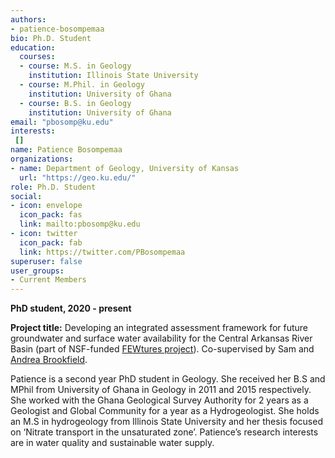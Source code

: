 ```yaml
---
authors:
- patience-bosompemaa
bio: Ph.D. Student
education:
  courses:
  - course: M.S. in Geology
    institution: Illinois State University
  - course: M.Phil. in Geology
    institution: University of Ghana
  - course: B.S. in Geology
    institution: University of Ghana
email: "pbosomp@ku.edu"
interests:
 []
name: Patience Bosompemaa
organizations:
- name: Department of Geology, University of Kansas
  url: "https://geo.ku.edu/"
role: Ph.D. Student
social:
- icon: envelope
  icon_pack: fas
  link: mailto:pbosomp@ku.edu
- icon: twitter
  icon_pack: fab
  link: https://twitter.com/PBosompemaa
superuser: false
user_groups:
- Current Members
---
```

**PhD student, 2020 - present**

**Project title:** Developing an integrated assessment framework for future groundwater and surface water availability for the Central Arkansas River Basin (part of NSF-funded [FEWtures project](http://ipsr.ku.edu/FEWtures/)). Co-supervised by Sam and [Andrea Brookfield](https://uwaterloo.ca/earth-environmental-sciences/people-profiles/andrea-brookfield).

Patience is a second year PhD student in Geology. She received her B.S and MPhil from University of Ghana in Geology in 2011 and 2015 respectively. She worked with the Ghana Geological Survey Authority for 2 years as a Geologist and Global Community for a year as a Hydrogeologist. She holds an M.S in hydrogeology from Illinois State University and her thesis focused on ‘Nitrate transport in the unsaturated zone’. Patience’s research interests are in water quality and sustainable water supply. 